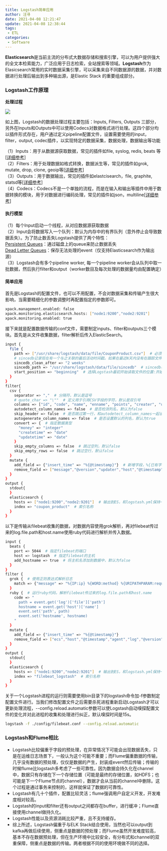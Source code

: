 ```yaml
---
title: Logstash简单应用
author: 汪寻
date: 2021-04-08 12:21:47
update: 2021-04-08 12:38:44
tags:
 - ETL
categories:
 - Software
---
```


**Elasticsearch**是当前主流的分布式大数据存储和搜索引擎，可以为用户提供强大的全文本检索能力，广泛应用于日志检索，全站搜索等领域。**Logstash**作为Elasicsearch常用的实时数据采集引擎，可以采集来自不同数据源的数据，并对数据进行处理后输出到多种输出源，是Elastic Stack 的重要组成部分。

<!-- more -->

### **Logstash工作原理**

**处理过程**

![](https://main.qcloudimg.com/raw/7367005a46890c48d27e8518a14a1772.png)

如上图，Logstash的数据处理过程主要包括：Inputs, Filters, Outputs 三部分， 另外在Inputs和Outputs中可以使用Codecs对数据格式进行处理。这四个部分均以插件形式存在，用户通过定义pipeline配置文件，设置需要使用的input，filter，output, codec插件，以实现特定的数据采集，数据处理，数据输出等功能

（1）Inputs：用于从数据源获取数据，常见的插件如file, syslog, redis, beats 等\[[详细参考](https://www.elastic.co/guide/en/logstash/current/input-plugins.html)\]  
（2）Filters：用于处理数据如格式转换，数据派生等，常见的插件如grok, mutate, drop, clone, geoip等\[[详细参考](https://www.elastic.co/guide/en/logstash/current/filter-plugins.html)\]  
（3）Outputs：用于数据输出，常见的插件如elastcisearch，file, graphite, statsd等\[[详细参考](https://www.elastic.co/guide/en/logstash/current/output-plugins.html)\]  
（4）Codecs：Codecs不是一个单独的流程，而是在输入和输出等插件中用于数据转换的模块，用于对数据进行编码处理，常见的插件如json，multiline\[[详细参考](https://www.elastic.co/guide/en/logstash/current/codec-plugins.html)\]

#### **执行模型**

（1）每个Input启动一个线程，从对应数据源获取数据  
（2）Input会将数据写入一个队列：默认为内存中的有界队列（意外停止会导致数据丢失）。为了防止数丢失Logstash提供了两个特性：  
[Persistent Queues](https://www.elastic.co/guide/en/logstash/current/persistent-queues.html)：通过磁盘上的queue来防止数据丢失  
[Dead Letter Queues](https://www.elastic.co/guide/en/logstash/current/dead-letter-queues.html)：保存无法处理的event（仅支持Elasticsearch作为输出源）  
（3）Logstash会有多个pipeline worker, 每一个pipeline worker会从队列中取一批数据，然后执行filter和output（worker数目及每次处理的数据量均由配置确定）

#### **简单应用**

首先是Logstash的配置文件，也可以不用配置，不会对数据采集和传输产生很大影响，当需要精细化的参数调整时再配置指定的参数即可。

```bash
xpack.management.enabled: false
xpack.monitoring.elasticsearch.hosts: ["node1:9200","node2:9201"]
xpack.monitoring.enabled: true
```

接下来就是配置数据传输的conf文件，需要制定inputs、filter和outputs三个模块。首先是从文件收集数据，filter解析后传入ElasticSearch。

```bash
input {
  file {
    path => ["/usr/share/logstash/data/file/CouponProduct.csv"]  # 必须使用绝对路径
    # sincedb记录现在有一个与之关联的最后活动时间戳。如果在最近N天内没有在跟踪文件中检测到任何更改，则它的sincedb跟踪记录将过期，并且不会被持久保存。默认14天
    sincedb_clean_after => "2 weeks"
    sincedb_path => "/usr/share/logstash/data/file/sincedb"  # sincedb存储地址
    start_position => "beginning"  # 选择Logstash最初开始读取文件的位置:开始或结束。默认行为将文件视为实时流（end），因此从末尾开始。
  }
}
filter{
  csv {
    separator => ","  # 分隔符，默认是逗号
    # quote_char => "\""  # 定义用于引用CSV字段的字符，默认是双引号
    columns => ["id", "code", "name", "enname", "points", "creater", "updater", "money", "createtime", "updatetime"]  # 指定列名
    autodetect_column_names => false  # 是否检测列名，默认为false
    skip_header => false  # 是否跳过第一行，和autodetect_column_names一起设置，全为true或false
    autogenerate_column_names => false  # 是否设置默认的列名，默认为true
    convert => {  # 指定数据类型
      "money" => "integer"
      "createtime" => "date"
      "updatetime" => "date"
    }
    skip_empty_columns => false  # 跳过空列，默认false
    skip_empty_rows => false  # 跳过空行，默认false
  }
  mutate {
    add_field => {"insert_time" => "%{@timestamp}"}  # 新增字段，%{已有字段}可以引用现有字段
    remove_field => ["message","@version","updater","host","@timestamp"]  # 删除字段
  }
}
output {
  stdout{
  }
  elasticsearch {
    hosts => ["node1:9200","node2:9201"]  # 输出到ES，和logstash.yml保持一致
    index => "coupon_product"  # 索引名称
  }
}
```

以下是传输从filebeat收集的数据，对数据内容使用grok解析，再对filebeat传过来的log.file.path和host.name使用ruby代码进行解析并传入数据。

```bash
input {
  beats {
    port => 5044  # 指定filebeat的端口
    host => logstash  # 指定filebeat的主机
    add_hostname => true  # 将主机名添加到数据中，默认为false
  }
}
filter {
  grok {  # 使用正则表达式解析日志
    match => {"message" => "%{IP:ip} %{WORD:method} %{URIPATHPARAM:request} %{NUMBER:bytes} %{NUMBER:duration}"}
  }
  ruby {  # 运行ruby代码，解析filebeat传过来的log.file.path和host.name
    code => "
      path = event.get('log')['file']['path']
      hostname = event.get('host')['name']
      event.set('path', path)
      event.set('hostname', hostname)
    "
  }
  mutate {
    add_field => {"insert_time" => "%{@timestamp}"}
    remove_field => ["ecs","host","@timestamp","agent","log","@version","input","tags","message"]
  }
}
output {
  stdout{
  }
  elasticsearch {
    hosts => ["node1:9200","node2:9201"]  # 输出到ES，和logstash.yml保持一致
    index => "filebeat_logstash"  # 索引名称
  }
}
```

关于一个Logstash进程的运行则需要使用bin目录下的logstash命令加-f参数制定配置文件进行。当我们修改配置文件之后需要杀死进程重新启动Logstash才可以更新处理流程，--config.reload.automatic参数可以使Logstash自动嗅探配置文件的变化并对此进程的收集和处理进行纠正，默认嗅探时间是15s。

```bash
logstash -f ./config/filebeat.conf --config.reload.automatic
```

### **Logstash和Flume相比**

*   Logstash比较偏重于字段的预处理，在异常情况下可能会出现数据丢失，只是在运维日志场景下，一般认为这个可能不重要；而Flume偏重数据的传输，几乎没有数据的预处理，仅仅是数据的产生，封装成event然后传输；传输的时候flume比logstash多考虑了一些可靠性。因为数据会持久化在channel中，数据只有存储在下一个存储位置（可能是最终的存储位置，如HDFS；也可能是下一个Flume节点的channel），数据才会从当前的channel中删除。这个过程是通过事务来控制的，这样就保证了数据的可靠性。
*   Logstash有几十个插件，配置比较灵活；flume强调用户自定义开发，开发难度相对较高。
*   Logstash的input和filter还有output之间都存在buffer，进行缓冲；Flume直接使用channel做持久化。
*   Logstash性能以及资源消耗比较严重，且不支持缓存。
*   综上所述，Logstash偏重于与ELK Stack结合使用，当然也可以output到kafka再做后续使用，侧重点是数据的预处理；而Flume虽然开发难度较高，基本不存在数据预处理，但在生产环境中比较安全，有分布式和channel的双重保障，侧重点是数据的传输。两者根据不同的使用环境做不同的选择。
